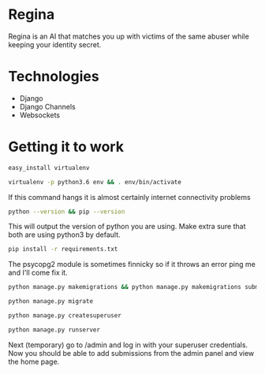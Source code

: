 # Regina

Regina is an AI that matches you up with victims of the same abuser while keeping your identity secret.

# Technologies

- Django
- Django Channels
- Websockets

# Getting it to work 

``` bash
easy_install virtualenv
```
``` bash
virtualenv -p python3.6 env && . env/bin/activate
```
If this command hangs it is almost certainly internet connectivity problems

``` bash
python --version && pip --version
```
This will output the version of python you are using. Make extra sure that both are using python3 by default.

``` bash
pip install -r requirements.txt
```
The psycopg2 module is sometimes finnicky so if it throws an error ping me and I'll come fix it.

``` bash
python manage.py makemigrations && python manage.py makemigrations submissions
```

``` bash
python manage.py migrate
```
``` bash
python manage.py createsuperuser
```

``` bash
python manage.py runserver
```
Next (temporary) go to /admin and log in with your superuser credentials. Now you should be able to add submissions from the admin panel and view the home page.
